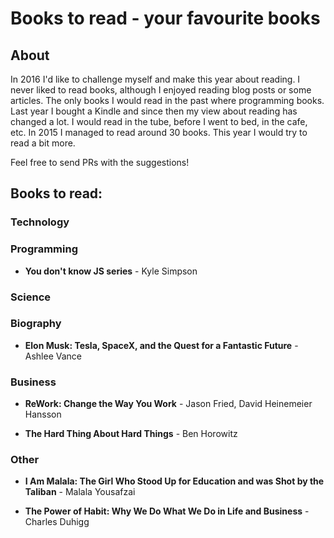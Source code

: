 Books to read - your favourite books
===

## About

In 2016 I'd like to challenge myself and make this year about reading. I never liked to read books,
although I enjoyed reading blog posts or some articles. The only books I would read in the past
where programming books. Last year I bought a Kindle and since then my view about reading has changed
a lot. I would read in the tube, before I went to bed, in the cafe, etc. In 2015 I managed to read around 30 books.
This year I would try to read a bit more.

Feel free to send PRs with the suggestions!


## Books to read:

### Technology

### Programming

- **You don't know JS series** - Kyle Simpson

### Science


### Biography

- **Elon Musk: Tesla, SpaceX, and the Quest for a Fantastic Future** - Ashlee Vance

### Business

- **ReWork: Change the Way You Work** - Jason Fried, David Heinemeier Hansson

- **The Hard Thing About Hard Things** - Ben Horowitz

### Other

- **I Am Malala: The Girl Who Stood Up for Education and was Shot by the Taliban** - Malala Yousafzai

- **The Power of Habit: Why We Do What We Do in Life and Business** - Charles Duhigg
